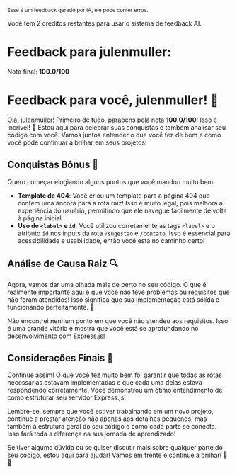 <sup>Esse é um feedback gerado por IA, ele pode conter erros.</sup>

Você tem 2 créditos restantes para usar o sistema de feedback AI.

# Feedback para julenmuller:

Nota final: **100.0/100**

# Feedback para você, julenmuller! 🎉

Olá, julenmuller! Primeiro de tudo, parabéns pela nota **100.0/100**! Isso é incrível! 🚀 Estou aqui para celebrar suas conquistas e também analisar seu código com você. Vamos juntos entender o que você fez de bom e como você pode continuar a brilhar em seus projetos!

## Conquistas Bônus 🌟
Quero começar elogiando alguns pontos que você mandou muito bem:
- **Template de 404**: Você criou um template para a página 404 que contém uma âncora para a rota raiz! Isso é muito legal, pois melhora a experiência do usuário, permitindo que ele navegue facilmente de volta à página inicial.
- **Uso de `<label>` e `id`**: Você utilizou corretamente as tags `<label>` e o atributo `id` nos inputs da rota `/sugestao` e `/contato`. Isso é essencial para acessibilidade e usabilidade, então você está no caminho certo!

## Análise de Causa Raiz 🔍
Agora, vamos dar uma olhada mais de perto no seu código. O que é realmente importante aqui é que você não teve problemas ou requisitos que não foram atendidos! Isso significa que sua implementação está sólida e funcionando perfeitamente. 👏

Não encontrei nenhum ponto em que você não atendeu aos requisitos. Isso é uma grande vitória e mostra que você está se aprofundando no desenvolvimento com Express.js! 

## Considerações Finais 🤔
Continue assim! O que você fez muito bem foi garantir que todas as rotas necessárias estavam implementadas e que cada uma delas estava respondendo corretamente. Você demonstrou um ótimo entendimento de como estruturar seu servidor Express.js. 

Lembre-se, sempre que você estiver trabalhando em um novo projeto, continue a prestar atenção não apenas aos detalhes pequenos, mas também à estrutura geral do seu código e como cada parte se conecta. Isso fará toda a diferença na sua jornada de aprendizado!

Se tiver alguma dúvida ou se quiser discutir mais sobre qualquer parte do seu código, estou aqui para ajudar! Vamos em frente e continue a brilhar! 🌈💪